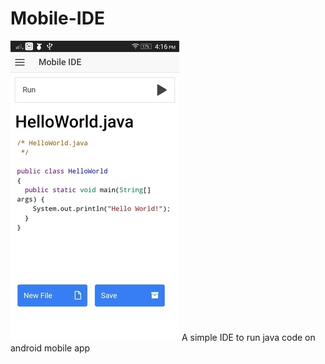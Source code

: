 # Mobile-IDE
![Screenshot](https://raw.githubusercontent.com/sukruthmk/Mobile-IDE/master/screenshots/screenshot_1.jpg)
A simple IDE to run java code on android mobile app
